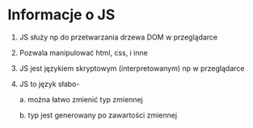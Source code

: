 # Informacje o JS

1. JS służy np do przetwarzania drzewa DOM w przeglądarce
2. Pozwala manipulować html, css, i inne
3. JS jest językiem skryptowym (interpretowanym) np w przeglądarce
4. JS to język słabo-

   a. można łatwo zmienić typ zmiennej

   b. typ jest generowany po zawartości zmiennej
